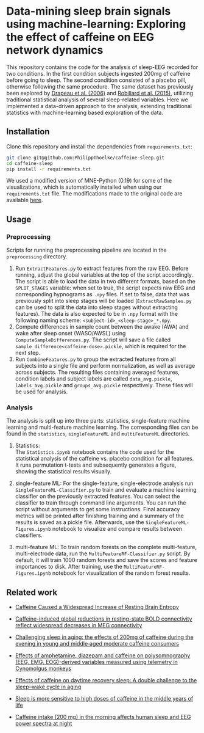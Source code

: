# Data-mining sleep brain signals using machine-learning: Exploring the effect of caffeine on EEG network dynamics
This repository contains the code for the analysis of sleep-EEG recorded for two conditions. In the first condition subjects ingested 200mg of caffeine before going to sleep. The second condition consisted of a placebo pill, otherwise following the same procedure. The same dataset has previously been explored by [Drapeau et al. (2006)](https://doi.org/10.1111/j.1365-2869.2006.00518.x) and [Robillard et al. (2015)](https://doi.org/10.1177%2F0269881115575535), utilizing traditional statistical analysis of several sleep-related variables. Here we implemented a data-driven approach to the analysis, extending traditional statistics with machine-learning based exploration of the data.

## Installation
Clone this repository and install the dependencies from `requirements.txt`:
```bash
git clone git@github.com:PhilippThoelke/caffeine-sleep.git
cd caffeine-sleep
pip install -r requirements.txt
```
We used a modified version of MNE-Python (0.19) for some of the visualizations, which is automatically installed when using our `requirements.txt` file. The modifications made to the original code are available [here](https://github.com/PhilippThoelke/mne-python.git).

## Usage
### Preprocessing
Scripts for running the preprocessing pipeline are located in the `preprocessing` directory.
1. Run `ExtractFeatures.py` to extract features from the raw EEG. Before running, adjust the global variables at the top of the script accordingly. The script is able to load the data in two different formats, based on the `SPLIT_STAGES` variable: when set to true, the script expects raw EEG and corresponding hypnograms as `.npy` files. If set to false, data that was previously split into sleep stages will be loaded (`ExtractRawSamples.py` can be used to split the data into sleep stages without extracting features). The data is also expected to be in `.npy` format with the following naming scheme: `<subject-id>_<sleep-stage>_*.npy`.
2. Compute differences in sample count between the awake (AWA) and wake after sleep onset (WASO/AWSL) using `ComputeSampleDifferences.py`. The script will save a file called `sample_difference<caffeine-dose>.pickle`, which is required for the next step.
3. Run `CombineFeatures.py` to group the extracted features from all subjects into a single file and perform normalization, as well as average across subjects. The resulting files containing averaged features, condition labels and subject labels are called `data_avg.pickle`, `labels_avg.pickle` and `groups_avg.pickle` respectively. These files will be used for analysis.

### Analysis
The analysis is split up into three parts: statistics, single-feature machine learning and multi-feature machine learning. The corresponding files can be found in the `statistics`, `singleFeatureML` and `multiFeatureML` directories.
1. Statistics:\
The `Statistics.ipynb` notebook contains the code used for the statistical analysis of the caffeine vs. placebo condition for all features. It runs permutation t-tests and subsequently generates a figure, showing the statistical results visually.

2. single-feature ML:
For the single-feature, single-electrode analysis run `SingleFeatureML-Classifier.py` to train and evaluate a machine learning classifier on the previously extracted features. You can select the classifier to train through command line arguments. You can run the script without arguments to get some instructions. Final accuracy metrics will be printed after finishing training and a summary of the results is saved as a pickle file. Afterwards, use the `SingleFeatureML-Figures.ipynb` notebook to visualize and compare results between classifiers.

3. multi-feature ML:
To train random forests on the complete multi-feature, multi-electrode data, run the `MultiFeatureRF-Classifier.py` script. By default, it will train 1000 random forests and save the scores and feature importances to disk. After training, use the `MultiFeatureRF-Figures.ipynb` notebook for visualization of the random forest results.

## Related work
- [Caffeine Caused a Widespread Increase of Resting Brain Entropy](https://www.nature.com/articles/s41598-018-21008-6)

- [Caffeine-induced global reductions in resting-state BOLD connectivity reflect widespread decreases in MEG connectivity](https://www.frontiersin.org/articles/10.3389/fnhum.2013.00063/full)

- [Challenging sleep in aging: the effects of 200mg of caffeine during the evening in young and middle‐aged moderate caffeine consumers](https://onlinelibrary.wiley.com/doi/full/10.1111/j.1365-2869.2006.00518.x)

- [Effects of amphetamine, diazepam and caffeine on polysomnography (EEG, EMG, EOG)-derived variables measured using telemetry in Cynomolgus monkeys](https://reader.elsevier.com/reader/sd/pii/S1056871914002159?token=84C565DED7C251D79BAC82A61144C97174EA8B815C963E8E71A6BA54FC9A05544384B0932C822E41EDC09FF44C0A7419)

- [Effects of caffeine on daytime recovery sleep: A double challenge to the sleep–wake cycle in aging](https://www.sciencedirect.com/science/article/pii/S1389945709000094)

- [Sleep is more sensitive to high doses of caffeine in the middle years of life](https://journals.sagepub.com/doi/full/10.1177/0269881115575535?url_ver=Z39.88-2003&rfr_id=ori%3Arid%3Acrossref.org&rfr_dat=cr_pub%3Dpubmed)

- [Caffeine intake (200 mg) in the morning affects human sleep and EEG power spectra at night](https://www.sciencedirect.com/science/article/pii/000689939500040W?ref=cra_js_challenge&fr=RR-1)
